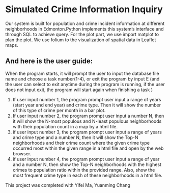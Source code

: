 # Simulated Crime Information Inquiry
Our system is built for population and crime incident information at different neighborhoods in
Edmonton.Python implements this system’s interface and through SQL to achieve query. For the
plot part, we use import matplot to plan the plot. We use folium to the visualization of spatial data in
Leaflet maps.
## And here is the user guide:

When the program starts, it will prompt the user to input the database file name and choose a task
number(1-4), or exit the program by input E (and the user can select to exit anytime during the
program is running, if the user does not input exit, the program will start again when finishing a task )
1) If user input number 1, the program prompt user input a range of years (start year and end
year) and crime type. Then it will show the number of this type of crime per month in a bar
plot.
2) If user input number 2, the program prompt user input a number N, then it will show the
N-most populous and N-least populous neighborhoods with their population count in a map
by a html file.
3) if user input number 3, the program prompt user input a range of years and crime type and
a number N, then it will show the Top-N neighborhoods and their crime count where the
given crime type occurred most within the given range in a html file and open by the web
browser.
4) if user input number 4, the program prompt user input a range of year and a number N,
then show the Top-N neighborhoods with the highest crimes to population ratio within the
provided range. Also, show the most frequent crime type in each of these neighborhoods in a
html file.

This project was completed with Yifei Ma, Yuanming Chang